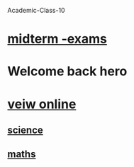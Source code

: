 Academic-Class-10
# [midterm -exams](https://github.com/mineLearningCandede/Academic-Class-10/blob/main/7f4cbeb11cd84e00542b856cecfdaa7abf29a8c4.pdf)
# Welcome back hero
# [veiw online](https://minelearningcandede.github.io/Academic-Class-10/)
## [science](https://minelearningcandede.github.io/Academic-Class-10/science)
## [maths](https://minelearningcandede.github.io/Academic-Class-10/maths)

